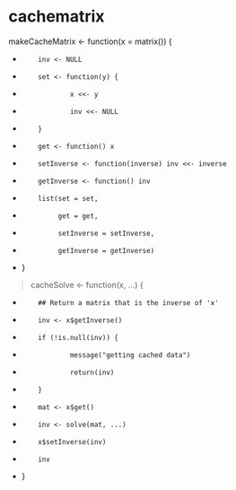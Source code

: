 # cachematrix
 makeCacheMatrix <- function(x = matrix()) {
+         inv <- NULL
+         set <- function(y) {
+                 x <<- y
+                 inv <<- NULL
+         }
+         get <- function() x
+         setInverse <- function(inverse) inv <<- inverse
+         getInverse <- function() inv
+         list(set = set,
+              get = get,
+              setInverse = setInverse,
+              getInverse = getInverse)
+ }
> cacheSolve <- function(x, ...) {
+         ## Return a matrix that is the inverse of 'x'
+         inv <- x$getInverse()
+         if (!is.null(inv)) {
+                 message("getting cached data")
+                 return(inv)
+         }
+         mat <- x$get()
+         inv <- solve(mat, ...)
+         x$setInverse(inv)
+         inv
+ }
